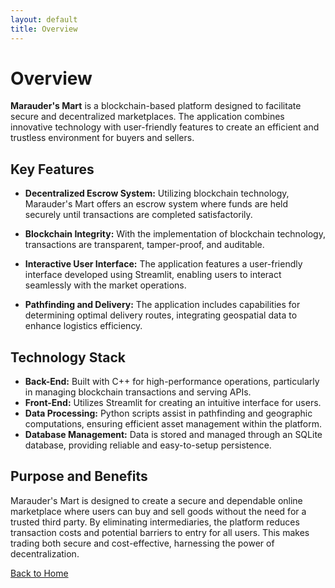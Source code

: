 ```yaml
---
layout: default
title: Overview 
---
```


# Overview

**Marauder's Mart** is a blockchain-based platform designed to facilitate secure and decentralized marketplaces. The application combines innovative technology with user-friendly features to create an efficient and trustless environment for buyers and sellers.

## Key Features

- **Decentralized Escrow System:** Utilizing blockchain technology, Marauder's Mart offers an escrow system where funds are held securely until transactions are completed satisfactorily.

- **Blockchain Integrity:** With the implementation of blockchain technology, transactions are transparent, tamper-proof, and auditable.

- **Interactive User Interface:** The application features a user-friendly interface developed using Streamlit, enabling users to interact seamlessly with the market operations.

- **Pathfinding and Delivery:** The application includes capabilities for determining optimal delivery routes, integrating geospatial data to enhance logistics efficiency.

## Technology Stack

- **Back-End:** Built with C++ for high-performance operations, particularly in managing blockchain transactions and serving APIs.
- **Front-End:** Utilizes Streamlit for creating an intuitive interface for users.
- **Data Processing:** Python scripts assist in pathfinding and geographic computations, ensuring efficient asset management within the platform.
- **Database Management:** Data is stored and managed through an SQLite database, providing reliable and easy-to-setup persistence.

## Purpose and Benefits

Marauder's Mart is designed to create a secure and dependable online marketplace where users can buy and sell goods without the need for a trusted third party. By eliminating intermediaries, the platform reduces transaction costs and potential barriers to entry for all users. This makes trading both secure and cost-effective, harnessing the power of decentralization.

[Back to Home](index.md)
